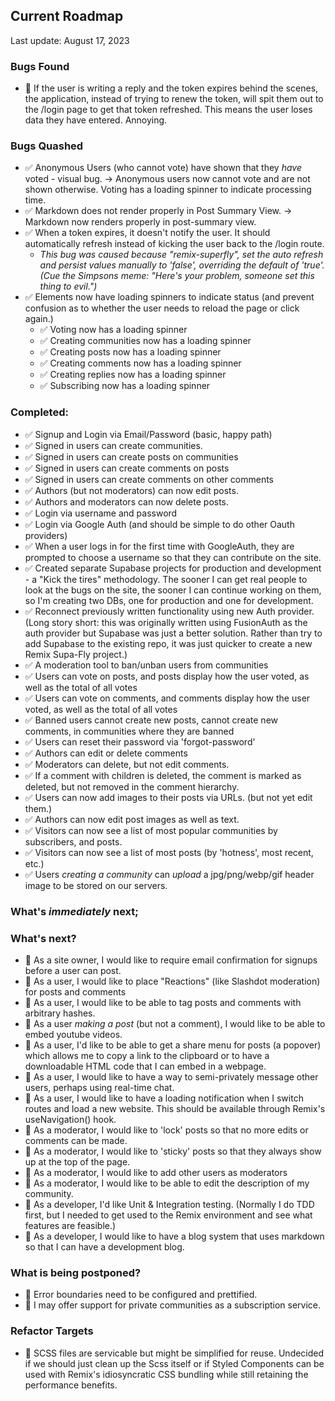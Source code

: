 ## Current Roadmap

Last update: August 17, 2023

### Bugs Found

- 🔲 If the user is writing a reply and the token expires behind the scenes, the application, instead of trying to renew the token, will spit them out to the /login page to get that token refreshed. This means the user loses data they have entered. Annoying.

### Bugs Quashed

- ✅ Anonymous Users (who cannot vote) have shown that they _have_ voted - visual bug. -> Anonymous users now cannot vote and are not shown otherwise. Voting has a loading spinner to indicate processing time.
- ✅ Markdown does not render properly in Post Summary View. -> Markdown now renders properly in post-summary view.
- ✅ When a token expires, it doesn't notify the user. It should automatically refresh instead of kicking the user back to the /login route.
  - _This bug was caused because "remix-superfly", set the auto refresh and persist values manually to 'false', overriding the default of 'true'. (Cue the Simpsons meme: "Here's your problem, someone set this thing to evil.")_
- ✅ Elements now have loading spinners to indicate status (and prevent confusion as to whether the user needs to reload the page or click again.)
  - ✅ Voting now has a loading spinner
  - ✅ Creating communities now has a loading spinner
  - ✅ Creating posts now has a loading spinner
  - ✅ Creating comments now has a loading spinner
  - ✅ Creating replies now has a loading spinner
  - ✅ Subscribing now has a loading spinner

### Completed:

- ✅ Signup and Login via Email/Password (basic, happy path)
- ✅ Signed in users can create communities.
- ✅ Signed in users can create posts on communities
- ✅ Signed in users can create comments on posts
- ✅ Signed in users can create comments on other comments
- ✅ Authors (but not moderators) can now edit posts.
- ✅ Authors and moderators can now delete posts.
- ✅ Login via username and password
- ✅ Login via Google Auth (and should be simple to do other Oauth providers)
- ✅ When a user logs in for the first time with GoogleAuth, they are prompted to choose a username so that they can contribute on the site.
- ✅ Created separate Supabase projects for production and development - a "Kick the tires" methodology. The sooner I can get real people to look at the bugs on the site, the sooner I can continue working on them, so I'm creating two DBs, one for production and one for development.
- ✅ Reconnect previously written functionality using new Auth provider. (Long story short: this was originally written using FusionAuth as the auth provider but Supabase was just a better solution. Rather than try to add Supabase to the existing repo, it was just quicker to create a new Remix Supa-Fly project.)
- ✅ A moderation tool to ban/unban users from communities
- ✅ Users can vote on posts, and posts display how the user voted, as well as the total of all votes
- ✅ Users can vote on comments, and comments display how the user voted, as well as the total of all votes
- ✅ Banned users cannot create new posts, cannot create new comments, in communities where they are banned
- ✅ Users can reset their password via 'forgot-password'
- ✅ Authors can edit or delete comments
- ✅ Moderators can delete, but not edit comments.
- ✅ If a comment with children is deleted, the comment is marked as deleted, but not removed in the comment hierarchy.
- ✅ Users can now add images to their posts via URLs. (but not yet edit them.)
- ✅ Authors can now edit post images as well as text.
- ✅ Visitors can now see a list of most popular communities by subscribers, and posts.
- ✅ Visitors can now see a list of most posts (by 'hotness', most recent, etc.)
- ✅ Users _creating a community_ can _upload_ a jpg/png/webp/gif header image to be stored on our servers.


### What's _immediately_ next;

### What's next?

- 🔲 As a site owner, I would like to require email confirmation for signups before a user can post.
- 🔲 As a user, I would like to place "Reactions" (like Slashdot moderation) for posts and comments
- 🔲 As a user, I would like to be able to tag posts and comments with arbitrary hashes.
- 🔲 As a user _making a post_ (but not a comment), I would like to be able to embed youtube videos.
- 🔲 As a user, I'd like to be able to get a share menu for posts (a popover) which allows me to copy a link to the clipboard or to have a downloadable HTML code that I can embed in a webpage.
- 🔲 As a user, I would like to have a way to semi-privately message other users, perhaps using real-time chat.
- 🔲 As a user, I would like to have a loading notification when I switch routes and load a new website. This should be available through Remix's useNavigation() hook. 
- 🔲 As a moderator, I would like to 'lock' posts so that no more edits or comments can be made.
- 🔲 As a moderator, I would like to 'sticky' posts so that they always show up at the top of the page.
- 🔲 As a moderator, I would like to add other users as moderators
- 🔲 As a moderator, I would like to be able to edit the description of my community.
- 🔲 As a developer, I'd like Unit & Integration testing. (Normally I do TDD first, but I needed to get used to the Remix environment and see what features are feasible.)
- 🔲 As a developer, I would like to have a blog system that uses markdown so that I can have a development blog.


### What is being postponed?

- 🔲 Error boundaries need to be configured and prettified.
- 🔲 I may offer support for private communities as a subscription service.

### Refactor Targets

- 🔲 SCSS files are servicable but might be simplified for reuse. Undecided if we should just clean up the Scss itself or if Styled Components can be used with Remix's idiosyncratic CSS bundling while still retaining the performance benefits.
